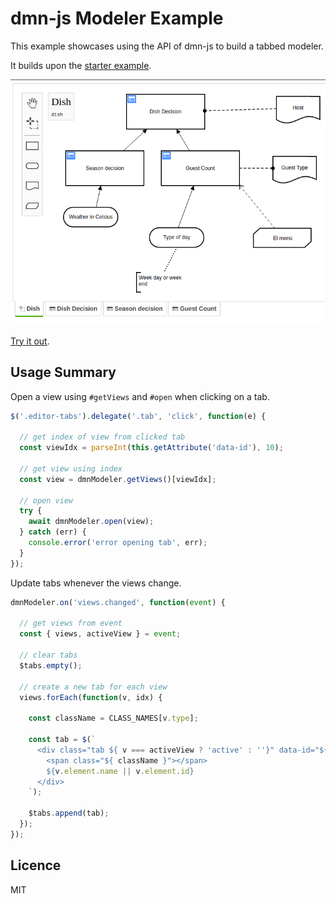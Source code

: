 # dmn-js Modeler Example

This example showcases using the API of dmn-js to build a tabbed modeler.

It builds upon the [starter example](https://github.com/bpmn-io/dmn-js-examples/tree/master/starter).

[![modeler example screenshot](./modeler.png)](https://cdn.staticaly.com/dmn-io/dmn-js-examples/master/modeler/modeler.html)

[Try it out](https://cdn.staticaly.com/gh/bpmn-io/dmn-js-examples/master/modeler/modeler.html).


## Usage Summary

Open a view using `#getViews` and `#open` when clicking on a tab.

```javascript
$('.editor-tabs').delegate('.tab', 'click', function(e) {

  // get index of view from clicked tab
  const viewIdx = parseInt(this.getAttribute('data-id'), 10);

  // get view using index
  const view = dmnModeler.getViews()[viewIdx];

  // open view
  try {
    await dmnModeler.open(view);
  } catch (err) {
    console.error('error opening tab', err);
  }
});
```

Update tabs whenever the views change.

```javascript
dmnModeler.on('views.changed', function(event) {

  // get views from event
  const { views, activeView } = event;

  // clear tabs
  $tabs.empty();

  // create a new tab for each view
  views.forEach(function(v, idx) {

    const className = CLASS_NAMES[v.type];

    const tab = $(`
      <div class="tab ${ v === activeView ? 'active' : ''}" data-id="${idx}">
        <span class="${ className }"></span>
        ${v.element.name || v.element.id}
      </div>
    `);

    $tabs.append(tab);
  });
});
```

## Licence

MIT
